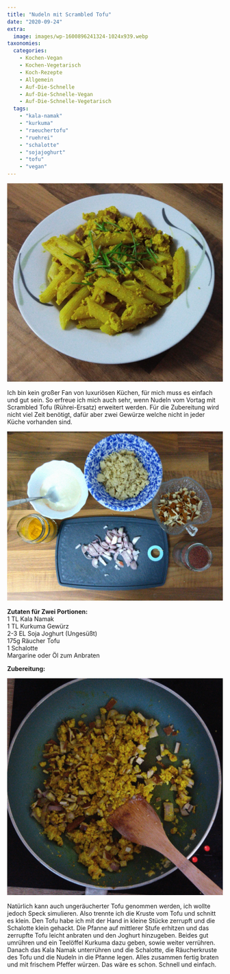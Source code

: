 ```yaml
---
title: "Nudeln mit Scrambled Tofu"
date: "2020-09-24"
extra:
  image: images/wp-1600896241324-1024x939.webp
taxonomies:
  categories:
    - Kochen-Vegan
    - Kochen-Vegetarisch
    - Koch-Rezepte
    - Allgemein
    - Auf-Die-Schnelle
    - Auf-Die-Schnelle-Vegan
    - Auf-Die-Schnelle-Vegetarisch
  tags:
    - "kala-namak"
    - "kurkuma"
    - "raeuchertofu"
    - "ruehrei"
    - "schalotte"
    - "sojajoghurt"
    - "tofu"
    - "vegan"
---
```


[![Teller mit Nudeln, Tofu, Speck und Lauch in einem tiefen Teller.](images/wp-1600896241324-1024x939.webp)](images/wp-1600896241324-1024x939.webp)

Ich bin kein großer Fan von luxuriösen Küchen, für mich muss es einfach und gut sein. So erfreue ich mich auch sehr, wenn Nudeln vom Vortag mit Scrambled Tofu (Rührei-Ersatz) erweitert werden. Für die Zubereitung wird nicht viel Zeit benötigt, dafür aber zwei Gewürze welche nicht in jeder Küche vorhanden sind.

[![Joghurt, Tofu und Räucherkruste jeweils in einer Schale. Links ist ein Glas mit Kurkuma und eines mit Kala Namak. Auf einem Brettchen ist eine Zwiebel klein geschnitten.](images/wp-1600896241435.webp)](images/wp-1600896241435.webp)

**Zutaten für Zwei Portionen:**  
1 TL Kala Namak  
1 TL Kurkuma Gewürz  
2-3 EL Soja Joghurt (Ungesüßt)  
175g Räucher Tofu  
1 Schalotte  
Margarine oder Öl zum Anbraten

**Zubereitung:**

[![Die verschiedenen Zutaten werden in einer Pfanne angebraten. Ein Pfannenwänder aus Holz steckt im Essen.](images/wp-1600896241526.webp)](images/wp-1600896241526.webp)

Natürlich kann auch ungeräucherter Tofu genommen werden, ich wollte jedoch Speck simulieren. Also trennte ich die Kruste vom Tofu und schnitt es klein. Den Tofu habe ich mit der Hand in kleine Stücke zerrupft und die Schalotte klein gehackt. Die Pfanne auf mittlerer Stufe erhitzen und das zerrupfte Tofu leicht anbraten und den Joghurt hinzugeben. Beides gut umrühren und ein Teelöffel Kurkuma dazu geben, sowie weiter verrühren. Danach das Kala Namak unterrühren und die Schalotte, die Räucherkruste des Tofu und die Nudeln in die Pfanne legen. Alles zusammen fertig braten und mit frischem Pfeffer würzen. Das wäre es schon. Schnell und einfach.
